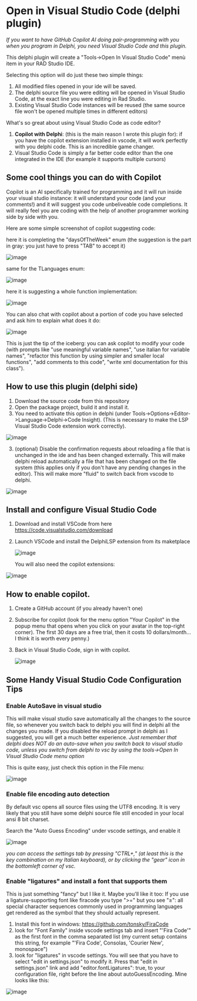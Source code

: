 # Open in Visual Studio Code (delphi plugin)

*If you want to have GitHub Copilot AI doing pair-programming with you when you program in Delphi, you need Visual Studio Code and this plugin.*

This delphi plugin will create a "Tools->Open In Visual Studio Code" menù item in your RAD Studio IDE.

Selecting this option will do just these two simple things:

  1. All modified files opened in your ide will be saved.
  2. The delphi source file you were editing will be opened in Visual Studio Code, at the exact line you were editing in Rad Studio.
  3. Existing Visual Studio Code instances will be reused (the same source file won't be opened multiple times in different editors)
     
What's so great about using Visual Studio Code as code editor?
  1. **Copilot with Delphi**: (this is the main reason I wrote this plugin for): if you have the copilot extension installed in vscode, it will work perfectly with you delphi code. This is an incredible game changer.
  2. Visual Studio Code is simply a far better code editor than the one integrated in the IDE (for example it supports multiple cursors)

## Some cool things you can do with Copilot
 Copilot is an AI specifically trained for programming and it will run inside your visual studio instance: it will understand your code (and your comments!) and it will suggest you code unbeliveable code completions.
 It will really feel you are coding with the help of another programmer working side by side with you.

 Here are some simple screenshot of copilot suggesting code:

 here it is completing the "daysOfTheWeek" enum (the suggestion is the part in gray: you just have to press "TAB" to accept it)
 
   ![image](https://github.com/csm101/EditInVsCodeDelphiPlugin/assets/5736859/62d3115c-4f08-4ad5-a8b5-a6e1238c8b0d)
 
 same for the TLanguages enum:
 
   ![image](https://github.com/csm101/EditInVsCodeDelphiPlugin/assets/5736859/96be5322-b890-49fd-831f-dd2620e47e2f)

 here it is suggesting a whole function implementation:
 
   ![image](https://github.com/csm101/EditInVsCodeDelphiPlugin/assets/5736859/57f5c114-beaf-4e9d-bff1-608c1bbb1d6a)


You can also chat with copilot about a portion of code you have selected and ask him to explain what does it do:

![image](https://github.com/csm101/EditInVsCodeDelphiPlugin/assets/5736859/d1c2526c-81f5-4420-99f5-cb4d682b14c1)

This is just the tip of the iceberg: you can ask copilot to modify your code (with prompts like "use meaningful variable names", "use italian for variable names", "refactor this function by using simpler and smaller local functions", "add comments to this code", "write xml documentation for this class").

## How to use this plugin (delphi side)

1. Download the source code from this repository
2. Open the package project, build it and install it. 
3. You need to activate this option in delphi (under Tools->Options->Editor->Language->Delphi->Code Insight).
   (This is necessary to make the LSP Visual Studio Code extension work correctly).
   
  ![image](https://github.com/csm101/EditInVsCodeDelphiPlugin/assets/5736859/c254e016-c44a-40ba-afab-a8b5c6246089)

3. (optional) Disable the confirmation requests about reloading a file that is unchanged in the ide and has been changed externally.
   This will make delphi reload automatically a file that has been changed on the file system (this applies only if you don't have any pending changes in the editor).
   This will make more "fluid" to switch back from vscode to delphi.

  ![image](https://github.com/csm101/EditInVsCodeDelphiPlugin/assets/5736859/c0536311-dc6b-462a-a590-09ab5d715765)

## Install and configure Visual Studio Code  

1. Download and install VSCode from here https://code.visualstudio.com/download
2. Launch VSCode and install the DelphiLSP extension from its maketplace

   ![image](https://github.com/csm101/EditInVsCodeDelphiPlugin/assets/5736859/d0a6bbf1-8a30-4aa7-bc3a-6c6d1b9a32f7)

   You will also need the copilot extensions:
   
  ![image](https://github.com/csm101/EditInVsCodeDelphiPlugin/assets/5736859/aa9473a4-ce94-4130-8007-845112bdf1d1)

## How to enable copilot.
 1. Create a GitHub account (if you already haven't one)
 2. Subscribe for copilot (look for the menu option "Your Copilot" in the popup menu that opens when you click on your avatar in the top-right corner).
    The first 30 days are a free trial, then it costs 10 dollars/month... I think it is worth every penny.)
 3. Back in Visual Studio Code, sign in with copilot.

    ![image](https://github.com/csm101/EditInVsCodeDelphiPlugin/assets/5736859/89ac2bba-b7a9-4be4-a57d-e4f082e20ced)

## Some Handy Visual Studio Code Configuration Tips
### Enable AutoSave in visual studio 
 This will make visual studio save automatically all the changes to the source file, so whenever you switch back to delphi you will find in delphi all the changes you made. If you disabled the reload prompt in delphi as I suggested, you will get a much better experience.
 *Just remember that delphi does NOT do an auto-save when you switch back to visual studio code, unless you switch from delphi to vsc by using the tools->Open In Visual Studio Code menu option*

 This is quite easy, just check this option in the File menu:
 
 ![image](https://github.com/csm101/EditInVsCodeDelphiPlugin/assets/5736859/5ee10c81-3a23-4a09-832f-74d6453b5c7d)

### Enable file encoding auto detection
By default vsc opens all source files using the UTF8 encoding. It is very likely that you still have some delphi source file still encoded in your local ansi 8 bit charset.

Search the "Auto Guess Encoding" under vscode settings, and enable it

![image](https://github.com/csm101/EditInVsCodeDelphiPlugin/assets/5736859/22c8a93a-e14d-4bf1-8031-a08f205d8526)

*you can access the settings tab by pressing "CTRL+," (at least this is the key combination on my Italian keyboard), or by clicking the "gear" icon in the bottomleft  corner of vsc.*

### Enable "ligatures" and install a font that supports them
  This is just something "fancy" but I like it. Maybe you'll like it too: If you use a ligature-supporting font like firacode  you type ">=" but you see "≥": all special character sequences commonly used in programming languages get rendered as the symbol that they should actually represent.

  1. Install this font in windows: https://github.com/tonsky/FiraCode
  2. look for "Font Family" inside vscode settings tab and insert "'Fira Code'" as the first font in the comma separated list (my current setup contains this string, for example "'Fira Code', Consolas, 'Courier New', monospace")
  3. look for "ligatures" in vscode settings. You will see that you have to select "edit in settings.json" to modify it. Press that "edit in settings.json" link and add "editor.fontLigatures": true, to your configuration file, right before the line about autoGuessEncoding. Mine looks like this:
     
  ![image](https://github.com/csm101/EditInVsCodeDelphiPlugin/assets/5736859/710b3e2c-0bc7-4aef-a334-c9a3edc30520)

     
     

    
    
    
    
 




  
     

     

